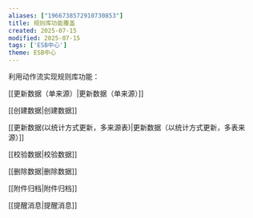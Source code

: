 ```yaml
---
aliases: ["1966738572910730853"]
title: 规则库功能覆盖
created: 2025-07-15
modified: 2025-07-15
tags: ['ESB中心']
theme: ESB中心
---
```


利用动作流实现规则库功能：

[[更新数据（单来源）|更新数据（单来源）]]

[[创建数据|创建数据]]

[[更新数据(以统计方式更新，多来源表)|更新数据（以统计方式更新，多表来源）]]

[[校验数据|校验数据]]

[[删除数据|删除数据]]

[[附件归档|附件归档]]

[[提醒消息|提醒消息]]